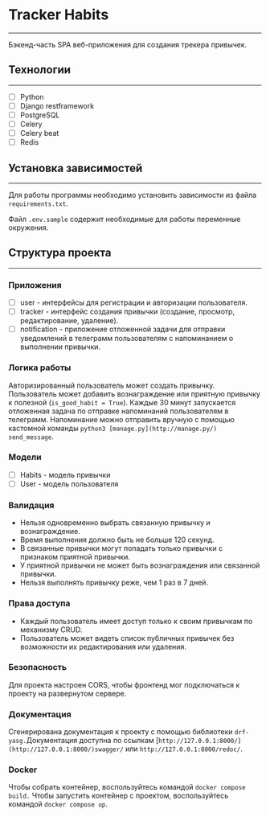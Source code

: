 # Tracker Habits

---

Бэкенд-часть SPA веб-приложения для создания трекера привычек.

## Технологии

---

- [ ]  Python
- [ ]  Django restframework
- [ ]  PostgreSQL
- [ ]  Celery
- [ ]  Celery beat
- [ ]  Redis

## Установка зависимостей

---

Для работы программы необходимо установить зависимости из файла `requirements.txt`.

Файл `.env.sample` содержит необходимые для работы переменные окружения.


## Структура проекта

---

### Приложения

- [ ]  user - интерфейсы для регистрации и авторизации пользователя.
- [ ]  tracker - интерфейс создания привычки (создание, просмотр, редактирование, удаление).
- [ ]  notification - приложение отложенной задачи для отправки уведомлений в телеграмм пользователям с напоминанием о выполнении привычки.

### Логика работы

Авторизированный пользователь может создать привычку. Пользователь может добавить вознаграждение или приятную привычку к полезной (`is_good_habit = True`). Каждые 30 минут запускается отложенная задача по отправке напоминаний пользователям в телеграмм. Напоминание можно отправить вручную с помощью кастомной команды `python3 [manage.py](http://manage.py/) send_message`.

### Модели

- [ ]  Habits - модель привычки
- [ ]  User - модель пользователя

### Валидация

- Нельзя одновременно выбрать связанную привычку и вознаграждение.
- Время выполнения должно быть не больше 120 секунд.
- В связанные привычки могут попадать только привычки с признаком приятной привычки.
- У приятной привычки не может быть вознаграждения или связанной привычки.
- Нельзя выполнять привычку реже, чем 1 раз в 7 дней.

### Права доступа

- Каждый пользователь имеет доступ только к своим привычкам по механизму CRUD.
- Пользователь может видеть список публичных привычек без возможности их редактирования или удаления.

### Безопасность

Для проекта настроен CORS, чтобы фронтенд мог подключаться к проекту на развернутом сервере.

### Документация

Сгенерирована документация к проекту с помощью библиотеки `drf-yasg.`Документация доступна по ссылкам [`http://127.0.0.1:8000/](http://127.0.0.1:8000/)swagger/` или  `http://127.0.0.1:8000/redoc/`.

### Docker

Чтобы собрать контейнер, воспользуйтесь командой `docker compose build.` Чтобы запустить контейнер с проектом, воспользуйтесь командой `docker compose up`.